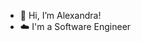 - 👋 Hi, I’m Alexandra!
-  ☁️ I'm a Software Engineer 

<!---
alexandra-cook/alexandra-cook is a ✨ special ✨ repository because its `README.md` (this file) appears on your GitHub profile.
You can click the Preview link to take a look at your changes.
--->
